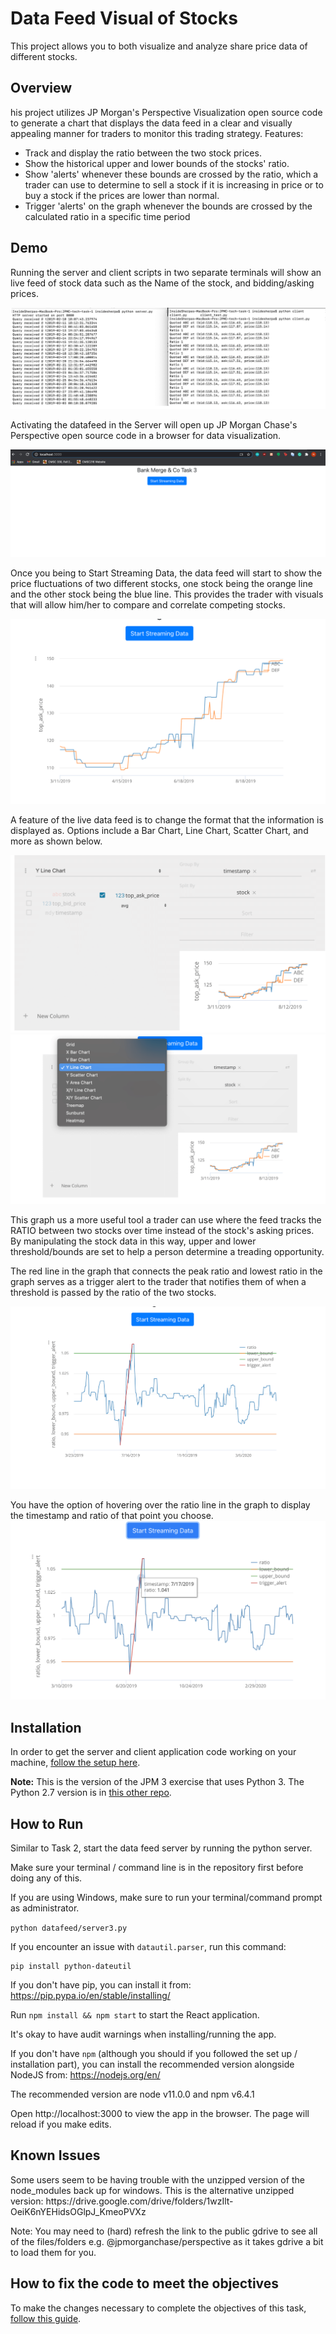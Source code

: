 # Data Feed Visual of Stocks
This project allows you to both visualize and analyze share price data of different stocks.

## Overview
his project utilizes JP Morgan's Perspective Visualization open source code to generate a chart that displays the data feed in a clear and visually appealing manner for traders to monitor this trading strategy.
Features:
- Track and display the ratio between the two stock prices.
- Show the historical upper and lower bounds of the stocks' ratio.
- Show 'alerts'  whenever these bounds are crossed by the ratio, which a trader can use to determine to sell a stock if it is increasing in price or to buy a stock if the prices are lower than normal.
- Trigger 'alerts' on the graph whenever the bounds are crossed by the calculated ratio in a specific time period

## Demo
Running the server and client scripts in two separate terminals will show an live feed of stock data such as the Name of the stock, and bidding/asking prices.

![A test image](Graphics/Server-Client.png)


Activating the datafeed in the Server will open up JP Morgan Chase's Perspective open source code in a browser for data visualization.

![A test image](Graphics/Server-1.png)

Once you being to Start Streaming Data, the data feed will start to show the price fluctuations of two different stocks, one stock being the orange line and the other stock being the blue line. This provides the trader with visuals that will allow him/her to compare and correlate competing stocks.

![A test image](Graphics/Server-2.png)

A feature of the live data feed is to change the format that the information is displayed as. Options include a Bar Chart, Line Chart, Scatter Chart, and more as shown below. 

![A test image](Graphics/Server-3.png)
![A test image](Graphics/Server-4.png)



This graph us a more useful tool a trader can use where the feed tracks the RATIO between two stocks over time instead of the stock's asking prices. By manipulating the stock data in this way, upper and lower threshold/bounds are set to help a person determine a treading opportunity. 

The red line in the graph that connects the peak ratio and lowest ratio in the graph serves as a trigger alert to the trader that notifies them of when a threshold is passed by the ratio of the two stocks.

![A test image](Graphics/Server-5.png)

You have the option of hovering over the ratio line in the graph to display the timestamp and ratio of that point you choose. 
![A test image](Graphics/Server-6.png)



## Installation
In order to get the server and client application code working on your machine, [follow the setup here]("https://insidesherpa.s3.amazonaws.com/vinternships/companyassets/Sj7temL583QAYpHXD/setup_devenv_m3_v3.pdf").

**Note:** This is the version of the JPM 3 exercise that uses Python 3. The Python 2.7 version is in [this other repo]("https://github.com/insidesherpa/JPMC-tech-task-3").

## How to Run
Similar to Task 2, start the data feed server by running the python server.

Make sure your terminal / command line is in the repository first before doing any of this.

If you are using Windows, make sure to run your terminal/command prompt as administrator.














<code>python datafeed/server3.py</code>

If you encounter an issue with `datautil.parser`, run this command: 

	pip install python-dateutil

If you don't have pip, you can install it from: https://pip.pypa.io/en/stable/installing/

Run <code>npm install && npm start</code> to start the React application.

It's okay to have audit warnings when installing/running the app.

If you don't have `npm` (although you should if you followed the set up / installation part), you can install the recommended version alongside NodeJS from: https://nodejs.org/en/

The recommended version are node v11.0.0 and npm v6.4.1

Open http://localhost:3000 to view the app in the browser. The page will reload if you make edits.

<h2>Known Issues</h2>
Some users seem to be having trouble with the unzipped version of the node_modules back up for windows. 
This is the alternative unzipped version:
https://drive.google.com/drive/folders/1wzIlt-OeiK6nYEHidsOGlpJ_KmeoPVXz

Note: You may need to (hard) refresh the link to the public gdrive to see all of the files/folders e.g. @jpmorganchase/perspective as it takes gdrive a bit to load them for you.

<h2>How to fix the code to meet the objectives</h2>
<p>To make the changes necessary to complete the objectives of this task, <a href="https://insidesherpa.s3.amazonaws.com/vinternships/companyassets/Sj7temL583QAYpHXD/making_changes_m3_v2.pdf">follow this guide</a>.</p>

